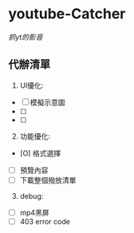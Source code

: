 # youtube-Catcher
*抓yt的影音*

## 代辦清單
1. UI優化:
  - [ ] 模擬示意圖 
  - [ ] 
  - [ ]
2. 功能優化: 
  - [O] 格式選擇
  - [ ] 預覽內容
  - [ ] 下載整個撥放清單
3. debug:
  - [ ] mp4黑屏
  - [ ] 403 error code

